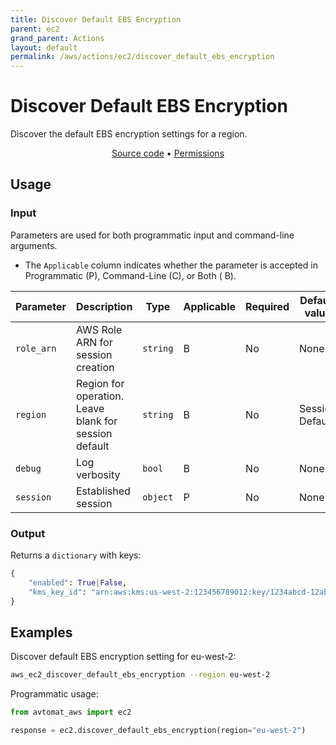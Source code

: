 ```yaml
---
title: Discover Default EBS Encryption
parent: ec2
grand_parent: Actions
layout: default
permalink: /aws/actions/ec2/discover_default_ebs_encryption
---
```


# Discover Default EBS Encryption

Discover the default EBS encryption settings for a region.

<p align="center">
   <a href="https://github.com/avtomat-hub/avtomat-aws/tree/main/avtomat_aws/ec2/discover_default_ebs_encryption.py">Source code</a> •
   <a href="/aws/permissions/ec2/discover_default_ebs_encryption">Permissions</a>
</p>

## Usage

### Input

Parameters are used for both programmatic input and command-line arguments.

- The `Applicable` column indicates whether the parameter is accepted in Programmatic (P), Command-Line (C), or Both (
  B).

| Parameter  | Description                                           | Type     | Applicable | Required | Default value   |
|------------|-------------------------------------------------------|----------|------------|----------|-----------------|
| `role_arn` | AWS Role ARN for session creation                     | `string` | B          | No       | None            |
| `region`   | Region for operation. Leave blank for session default | `string` | B          | No       | Session Default |
| `debug`    | Log verbosity                                         | `bool`   | B          | No       | None            |
| `session`  | Established session                                   | `object` | P          | No       | None            |

### Output

Returns a `dictionary` with keys:

```python
{
    "enabled": True|False,
    "kms_key_id": "arn:aws:kms:us-west-2:123456789012:key/1234abcd-12ab-34cd-56ef-1234567890ab"
}
```

## Examples

Discover default EBS encryption setting for eu-west-2:

```bash
aws_ec2_discover_default_ebs_encryption --region eu-west-2
```

Programmatic usage:

```python
from avtomat_aws import ec2

response = ec2.discover_default_ebs_encryption(region="eu-west-2")
```
